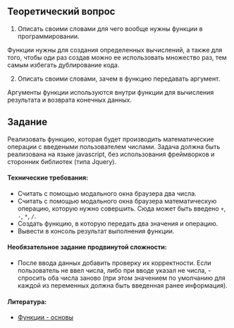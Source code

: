 ## Теоретический вопрос

1. Описать своими словами для чего вообще нужны функции в программировании.

Функции нужны для создания определенных вычислений, а также для того, чтобы оди раз создав можно ее использовать множество раз, тем самым избегать дублирование кода.

2. Описать своими словами, зачем в функцию передавать аргумент.

Аргументы функции используются внутри функции для вычисления результата и возврата конечных данных.

## Задание

Реализовать функцию, которая будет производить математические операции с введеными пользователем числами. Задача должна быть реализована на языке javascript, без использования фреймворков и сторонник библиотек (типа Jquery).

#### Технические требования:
- Считать с помощью модального окна браузера два числа.
- Считать с помощью модального окна браузера математическую операцию, которую нужно совершить. Сюда может быть введено `+`, `-`, `*`, `/`.
- Создать функцию, в которую передать два значения и операцию.
- Вывести в консоль результат выполнения функции.

#### Необязательное задание продвинутой сложности:
- После ввода данных добавить проверку их корректности. Если пользователь не ввел числа, либо при вводе указал не числа, - спросить оба числа заново (при этом значением по умолчанию для каждой из переменных должна быть введенная ранее информация).

#### Литература:
- [Функции - основы](https://learn.javascript.ru/function-basics)
